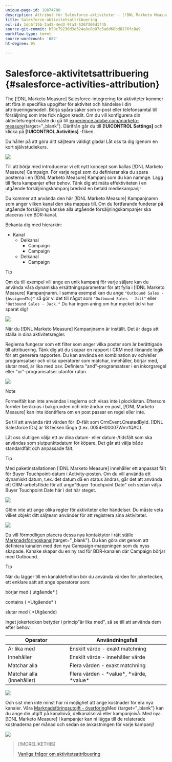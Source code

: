 ```yaml
---
unique-page-id: 18874708
description: Attribut för Salesforce-aktiviteter - [!DNL Marketo Measure] - Produktdokumentation
title: Salesforce-aktivitetsattribuering
exl-id: 1dc6f15b-2a45-4ed3-9fa3-5267366d1f45
source-git-commit: b59c79236d3e324e8c8b07c5a6d68bd8176fc8a9
workflow-type: tm+mt
source-wordcount: '682'
ht-degree: 0%

---
```


# Salesforce-aktivitetsattribuering {#salesforce-activities-attribution}

The [!DNL Marketo Measure] Salesforce-integrering för aktiviteter kommer att föra in specifika uppgifter för aktivitet och händelse i din attribueringsmodell. Börja spåra saker som e-post eller telefonsamtal till försäljning som inte fick någon kredit. Om du vill konfigurera din aktivitetsregel måste du gå till [experience.adobe.com/marketo-measure](https://experience.adobe.com/marketo-measure){target=&quot;_blank&quot;}. Därifrån går du till **[!UICONTROL Settings]** och klicka på **[!UICONTROL Activities]** -fliken.

Du håller på att göra ditt säljteam väldigt glada! Låt oss ta dig igenom en kort självstudiekurs.

![](assets/1.png)

Till att börja med introducerar vi ett nytt koncept som kallas [!DNL Marketo Measure] Campaign. För varje regel som du definierar ska du spara posterna i en [!DNL Marketo Measure] Kampanj som du kan namnge. Lägg till flera kampanjer efter behov. Tänk dig att mäta effektiviteten i en utgående försäljningskampanj bredvid en betald mediekampanj!

Du kommer att använda den här [!DNL Marketo Measure] Kampanjnamn som anger vilken kanal den ska mappas till. Om du fortfarande funderar på utgående försäljning kanske alla utgående försäljningskampanjer ska placeras i en BDR-kanal.

Bekanta dig med hierarkin:

* Kanal
   * Delkanal
      * Campaign
      * Campaign
   * Delkanal
      * Campaign

>[!TIP]
>
>Om du till exempel vill ange en unik kampanj för varje säljare kan du använda våra dynamiska ersättningsparametrar för att fylla i [!DNL Marketo Measure] Kampanjnamn. I samma exempel kan du ange `"Outbound Sales - {AssignedTo}"` så gör vi det till något som `"Outbound Sales - Jill"` eller `"Outbound Sales - Jack."` Du har ingen aning om hur mycket tid vi har sparat dig!

![](assets/2.png)

När du [!DNL Marketo Measure] Kampanjnamn är inställt. Det är dags att ställa in dina aktivitetsregler.

Reglerna fungerar som ett filter som anger vilka poster som är berättigade till attribuering. Tänk dig att du skapar en rapport i CRM med liknande logik för att generera rapporten. Du kan använda en kombination av och/eller programsatser och olika operatorer som matchar, innehåller, börjar med, slutar med, är lika med osv. Definiera &quot;and&quot;-programsatser i en inkorgsregel eller &quot;or&quot;-programsatser utanför rutan.

![](assets/3.png)

>[!NOTE]
>
>Formelfält kan inte användas i reglerna och visas inte i plocklistan. Eftersom formler beräknas i bakgrunden och inte ändrar en post, [!DNL Marketo Measure] kan inte identifiera om en post passar en regel eller inte.
>
>Se till att använda rätt värden för ID-fält som CrmEvent.CreatedById. [!DNL Salesforce IDs] är 18 tecken långa (t.ex. 0054H00007WmrfQAC).

Låt oss slutligen välja ett av dina datum- eller datum-/tidsfält som ska användas som slutpunktsdatum för köpare. Det går att välja både standardfält och anpassade fält.

>[!TIP]
>
>Med paketinstallationen [!DNL Marketo Measure] innehåller ett anpassat fält för Buyer Touchpoint-datum i Activity-posten. Om du vill använda ett dynamiskt datum, t.ex. det datum då en status ändras, går det att använda ett CRM-arbetsflöde för att ange&quot;Buyer Touchpoint Date&quot; och sedan välja Buyer Touchpoint Date här i det här steget.

![](assets/4.png)

Glöm inte att ange olika regler för aktiviteter eller händelser. Du måste veta vilket objekt ditt säljteam använder för att registrera sina aktiviteter.

![](assets/5.png)

Du vill förmodligen placera dessa nya kontaktytor i rätt ställe [Marknadsföringskanal](https://experience.adobe.com/#/marketo-measure/MyAccount/Business?busView=false&amp;id=10#/!/MyAccount/Business/Account.Settings.SettingsHome?tab=Channels.Online%20Channels){target=&quot;_blank&quot;}. Du kan göra det genom att definiera kanalen med den nya Campaign-mappningen som du nyss skapade. Kanske skapar du en ny rad för BDR-kanalen där Campaign börjar med Outbound.

>[!TIP]
>
>När du lägger till en kanaldefinition bör du använda värden för jokertecken, ett enklare sätt att ange operatorer som:
>
>börjar med ( utgående&#42; )
>
>contains ( &#42;Utgående&#42; )
>
>slutar med ( &#42;Utgående)
>
>Inget jokertecken betyder i princip&quot;är lika med&quot;, så se till att använda dem efter behov.

| **Operator** | **Användningsfall** |
|---|---|
| Är lika med | Enskilt värde - exakt matchning |
| Innehåller | Enskilt värde - innehåller värde |
| Matchar alla | Flera värden - exakt matchning |
| Matchar alla (innehåller) | Flera värden - &#42;value&#42;, &#42;värde, &#42;value&#42; |

![](assets/6.png)

Och sist men inte minst har ni möjlighet att ange kostnader för era nya kanaler. Våra [Marknadsföringsutgift - överföring](https://experience.adobe.com/#/marketo-measure/MyAccount/Business?busView=false&amp;id=10#/!/MyAccount/Business/Account.Settings.SettingsHome?tab=Reporting.Marketing%20Spend)Med {target=&quot;_blank&quot;} kan du ange din utgift på kanalnivå, delkanalsnivå eller kampanjnivå. Med nya [!DNL Marketo Measure] I kampanjer kan ni lägga till de relaterade kostnaderna per månad och sedan se avkastningen för varje kampanj!

![](assets/7.png)

>[!MORELIKETHIS]
>
>[Vanliga frågor om aktivitetsattribuering](/help/advanced-marketo-measure-features/activities-attribution/activities-attribution-faq.md)
